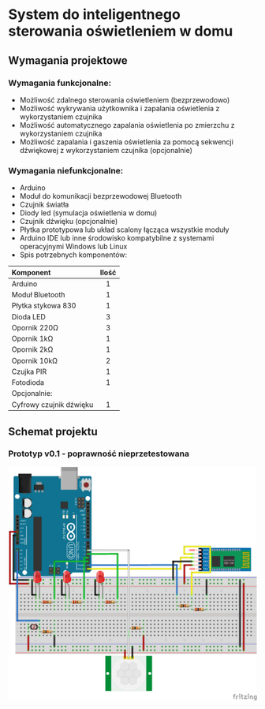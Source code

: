# System do inteligentnego sterowania oświetleniem w domu



## Wymagania projektowe

### Wymagania funkcjonalne:
* Możliwość zdalnego sterowania oświetleniem (bezprzewodowo)
* Możliwość wykrywania użytkownika i zapalania oświetlenia z wykorzystaniem czujnika
* Możliwość automatycznego zapalania oświetlenia po zmierzchu z wykorzystaniem czujnika
* Możliwość zapalania i gaszenia oświetlenia za pomocą sekwencji dźwiękowej z wykorzystaniem czujnika (opcjonalnie)

### Wymagania niefunkcjonalne:
* Arduino
* Moduł do komunikacji bezprzewodowej Bluetooth
* Czujnik światła
* Diody led (symulacja oświetlenia w domu)
* Czujnik dźwięku (opcjonalnie)
* Płytka prototypowa lub układ scalony łącząca wszystkie moduły
* Arduino IDE lub inne środowisko kompatybilne z systemami operacyjnymi Windows lub Linux
* Spis potrzebnych komponentów:

| Komponent | Ilość |
| :--- | :---: |
| Arduino | 1 |
| Moduł Bluetooth | 1 |
| Płytka stykowa 830 | 1 |
| Dioda LED | 3 |
| Opornik 220Ω | 3 |
| Opornik 1kΩ | 1 |
| Opornik 2kΩ | 1 |
| Opornik 10kΩ | 2 |
| Czujka PIR | 1 |
| Fotodioda | 1 |
| Opcjonalnie: |  |
| Cyfrowy czujnik dźwięku | 1 |



## Schemat projektu

### Prototyp v0.1 - poprawność nieprzetestowana
![schemat projektu Fritzing](https://github.com/Jankele/remote_light/blob/master/src/proj_bb.png?raw=true)
